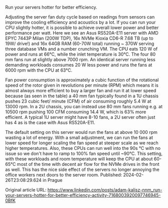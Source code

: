 Run your servers hotter for better efficiency.

Adjusting the server fan duty cycle based on readings from sensors can improve the cooling efficiency and acoustics by a lot. If you can run your CPU slightly hotter, it is possible to achieve overall lower power and better performance per watt. Here we see an Asus RS520A-E11 server with AMD EPYC 7443P Milan (200W TDP), 16x NVMe Kioxia CD6-R 7.68 TB (up to 19W/ drive!) and 16x 64GB RAM (60-70W total) running ~ 370W serving three database VMs and a number crunching VM. The CPU eats 120 W of power and runs at 66°C, while the inlet temperature is 30°C. The four 80 mm fans run at slightly above 7000 rpm. An identical server running less demanding workloads consumes 20 W less power and runs the fans at 6000 rpm with the CPU at 63°C.

Fan power consumption is approximately a cubic function of the rotational speed of the rotor given in revolutions per minute (RPM) which means it is almost always more efficient to buy a larger fan and run it at lower speed because (as seen in the table) a 40 mm fan typically found in a 1U chassis pushes 23 cubic feet/ minute (CFM) of air consuming roughly 5.4 W at 13000 rpm. In a 2U chassis, you can instead use 80 mm fans running e.g. at 10500 rpm pushing 100 CFM consuming 14.4 W, which is 63% more efficient. A typical 1U server might have 8-10 fans, a 2U server often just has 4 as is the case with Asus RS520A-E11.

The default setting on this server would run the fans at above 10 000 rpm wasting a lot of energy. With a small adjustment, we can run the fans at lower speed for longer scaling the fan speed at steeper scale as we reach higher temperatures. Also, these CPUs can run well into the 90s °C with no issue so we don't have to ramp to 100% fan speed until ~90°C. This setting, with these workloads and room temperature will keep the CPU at about 60-65°C most of the time with decent air flow for the NVMe drives in the front as well. This has the nice side effect of the servers no longer annoying the office workers next doors to the server room.
Published: 2024-02-26T23:08:29.624 in Prague

Original article URL: https://www.linkedin.com/posts/adam-kalisz-nnm_run-your-servers-hotter-for-better-efficiency-activity-7168003920097746945-0BfK

[](./media/Asus_Server_E520_settings_crop.png)[](./media/fan-speed-supermicro.png)
